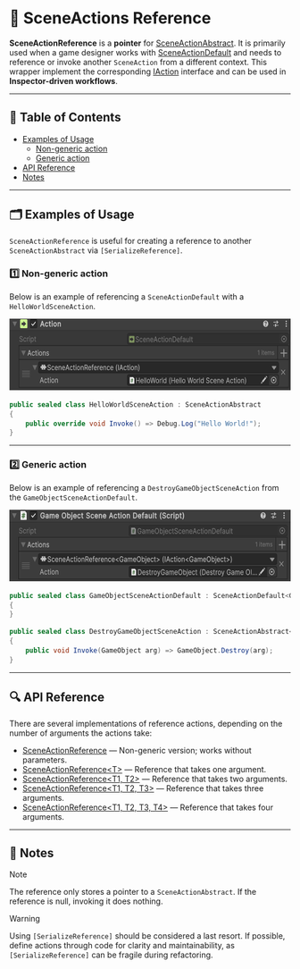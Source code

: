 # 🧩 SceneActions Reference

**SceneActionReference** is a **pointer** for [SceneActionAbstract](SceneActionsAbstract.md). It is primarily used when
a game designer works with [SceneActionDefault](SceneActionsDefault.md) and needs to reference or invoke another
`SceneAction` from a different context. This wrapper implement the corresponding [IAction](IActions.md) interface
and can be used in **Inspector-driven workflows**.

---

## 📑 Table of Contents

- [Examples of Usage](#-examples-of-usage)
    - [Non-generic action](#non-generic-action)
    - [Generic action](#generic-action)
- [API Reference](#-api-reference)
- [Notes](#-notes)

---

## 🗂 Examples of Usage

`SceneActionReference` is useful for creating a reference to another `SceneActionAbstract` via `[SerializeReference]`.

### 1️⃣ Non-generic action <div id="non-generic-action"></div>

Below is an example of referencing a `SceneActionDefault` with a `HelloWorldSceneAction`.

<img src="../../Images/SceneActionReference.png" alt="SceneActionReference non-generic example" width="" height="128">

```csharp
public sealed class HelloWorldSceneAction : SceneActionAbstract
{
    public override void Invoke() => Debug.Log("Hello World!");
}
```

---

### 2️⃣ Generic action <div id="generic-action"></div>

Below is an example of referencing a `DestroyGameObjectSceneAction` from the `GameObjectSceneActionDefault`.

<img src="../../Images/GameObjectSceneReference.png" alt="SceneActionReference generic example" width="" height="128">

```csharp
public sealed class GameObjectSceneActionDefault : SceneActionDefault<GameObject>
{
}
```

```csharp
public sealed class DestroyGameObjectSceneAction : SceneActionAbstract<GameObject>
{
    public void Invoke(GameObject arg) => GameObject.Destroy(arg);
}
```

---

## 🔍 API Reference

There are several implementations of reference actions, depending on the number of arguments the actions take:

- [SceneActionReference](SceneActionReference.md) — Non-generic version; works without parameters.
- [SceneActionReference&lt;T&gt;](SceneActionReference%601.md) — Reference that takes one argument.
- [SceneActionReference&lt;T1, T2&gt;](SceneActionReference%602.md) — Reference that takes two arguments.
- [SceneActionReference&lt;T1, T2, T3&gt;](SceneActionReference%603.md) — Reference that takes three arguments.
- [SceneActionReference&lt;T1, T2, T3, T4&gt;](SceneActionReference%604.md) — Reference that takes four arguments.

---

## 📝 Notes

> [!NOTE]  
> The reference only stores a pointer to a `SceneActionAbstract`. If the reference is null, invoking it does nothing.

> [!WARNING]  
> Using `[SerializeReference]` should be considered a last resort. If possible, define actions through code for clarity
> and maintainability, as `[SerializeReference]` can be fragile during refactoring.